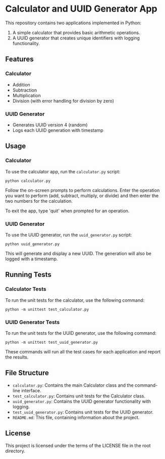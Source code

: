 # Calculator and UUID Generator App

This repository contains two applications implemented in Python:
1. A simple calculator that provides basic arithmetic operations.
2. A UUID generator that creates unique identifiers with logging functionality.

## Features

### Calculator
- Addition
- Subtraction
- Multiplication
- Division (with error handling for division by zero)

### UUID Generator
- Generates UUID version 4 (random)
- Logs each UUID generation with timestamp

## Usage

### Calculator

To use the calculator app, run the `calculator.py` script:

```
python calculator.py
```

Follow the on-screen prompts to perform calculations. Enter the operation you want to perform (add, subtract, multiply, or divide) and then enter the two numbers for the calculation.

To exit the app, type 'quit' when prompted for an operation.

### UUID Generator

To use the UUID generator, run the `uuid_generator.py` script:

```
python uuid_generator.py
```

This will generate and display a new UUID. The generation will also be logged with a timestamp.

## Running Tests

### Calculator Tests

To run the unit tests for the calculator, use the following command:

```
python -m unittest test_calculator.py
```

### UUID Generator Tests

To run the unit tests for the UUID generator, use the following command:

```
python -m unittest test_uuid_generator.py
```

These commands will run all the test cases for each application and report the results.

## File Structure

- `calculator.py`: Contains the main Calculator class and the command-line interface.
- `test_calculator.py`: Contains unit tests for the Calculator class.
- `uuid_generator.py`: Contains the UUID generator functionality with logging.
- `test_uuid_generator.py`: Contains unit tests for the UUID generator.
- `README.md`: This file, containing information about the project.

## License

This project is licensed under the terms of the LICENSE file in the root directory.